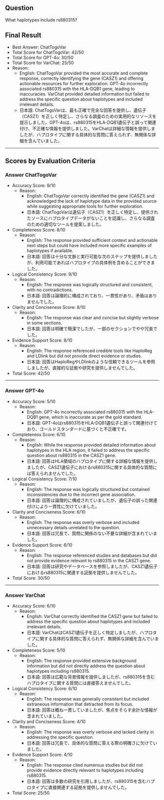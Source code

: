## Question

What haplotypes include rs880315?

## Final Result

- Best Answer: ChatTogoVar
- Total Score for ChatTogoVar: 42/50
- Total Score for GPT-4o: 30/50
- Total Score for VarChat: 25/50
- Reason:
  - English: ChatTogoVar provided the most accurate and complete response, correctly identifying the gene (CASZ1) and offering actionable resources for further exploration. GPT-4o incorrectly associated rs880315 with the HLA-DQB1 gene, leading to inaccuracies. VarChat provided detailed information but failed to address the specific question about haplotypes and included irrelevant details.
  - 日本語: ChatTogoVarは、最も正確で完全な回答を提供し、遺伝子（CASZ1）を正しく特定し、さらなる調査のための実用的なリソースを提示しました。GPT-4oは、rs880315をHLA-DQB1遺伝子と誤って関連付け、不正確な情報を提供しました。VarChatは詳細な情報を提供しましたが、ハプロタイプに関する具体的な質問に答えられず、無関係な詳細を含んでいました。

---

## Scores by Evaluation Criteria

### Answer ChatTogoVar
- Accuracy Score: 9/10
  - Reason: 
    - English: ChatTogoVar correctly identified the gene (CASZ1) and acknowledged the lack of haplotype data in the provided source while suggesting appropriate tools for further exploration.
    - 日本語: ChatTogoVarは遺伝子（CASZ1）を正しく特定し、提供されたソースにハプロタイプデータがないことを認識し、さらなる調査のための適切なツールを提案しました。
- Completeness Score: 8/10
  - Reason: 
    - English: The response provided sufficient context and actionable next steps but could have included more specific examples of haplotypes if available.
    - 日本語: 回答は十分な文脈と実行可能な次のステップを提供しましたが、利用可能であればハプロタイプの具体例を含めることができました。
- Logical Consistency Score: 9/10
  - Reason: 
    - English: The response was logically structured and consistent, with no contradictions.
    - 日本語: 回答は論理的に構成されており、一貫性があり、矛盾はありませんでした。
- Clarity and Conciseness Score: 8/10
  - Reason: 
    - English: The response was clear and concise but slightly verbose in some sections.
    - 日本語: 回答は明確で簡潔でしたが、一部のセクションでやや冗長でした。
- Evidence Support Score: 8/10
  - Reason: 
    - English: The response referenced credible tools like HaploReg and LDlink but did not provide direct evidence or studies.
    - 日本語: 回答はHaploRegやLDlinkのような信頼できるツールを参照しましたが、直接的な証拠や研究を提供しませんでした。
- Total Score: 42/50

---

### Answer GPT-4o
- Accuracy Score: 5/10
  - Reason: 
    - English: GPT-4o incorrectly associated rs880315 with the HLA-DQB1 gene, which is inaccurate as per the gold standard.
    - 日本語: GPT-4oはrs880315をHLA-DQB1遺伝子と誤って関連付けており、ゴールドスタンダードに基づくと不正確です。
- Completeness Score: 6/10
  - Reason: 
    - English: While the response provided detailed information about haplotypes in the HLA region, it failed to address the specific question about rs880315 in the CASZ1 gene.
    - 日本語: 回答はHLA領域のハプロタイプに関する詳細な情報を提供しましたが、CASZ1遺伝子におけるrs880315に関する具体的な質問には答えられませんでした。
- Logical Consistency Score: 7/10
  - Reason: 
    - English: The response was logically structured but contained inconsistencies due to the incorrect gene association.
    - 日本語: 回答は論理的に構成されていましたが、遺伝子の誤った関連付けにより一貫性に欠けていました。
- Clarity and Conciseness Score: 6/10
  - Reason: 
    - English: The response was overly verbose and included unnecessary details unrelated to the question.
    - 日本語: 回答は冗長で、質問に関係のない不要な詳細が含まれていました。
- Evidence Support Score: 6/10
  - Reason: 
    - English: The response referenced studies and databases but did not provide evidence relevant to rs880315 in the CASZ1 gene.
    - 日本語: 回答は研究やデータベースを参照しましたが、CASZ1遺伝子におけるrs880315に関連する証拠を提供しませんでした。
- Total Score: 30/50

---

### Answer VarChat
- Accuracy Score: 6/10
  - Reason: 
    - English: VarChat correctly identified the CASZ1 gene but failed to address the specific question about haplotypes and included irrelevant details.
    - 日本語: VarChatはCASZ1遺伝子を正しく特定しましたが、ハプロタイプに関する具体的な質問に答えられず、無関係な詳細を含んでいました。
- Completeness Score: 5/10
  - Reason: 
    - English: The response provided extensive background information but did not directly address the question about haplotypes including rs880315.
    - 日本語: 回答は広範な背景情報を提供しましたが、rs880315を含むハプロタイプに関する質問には直接答えませんでした。
- Logical Consistency Score: 6/10
  - Reason: 
    - English: The response was generally consistent but included extraneous information that detracted from its focus.
    - 日本語: 回答は概ね一貫していましたが、焦点をそらす余計な情報が含まれていました。
- Clarity and Conciseness Score: 4/10
  - Reason: 
    - English: The response was overly verbose and lacked clarity in addressing the specific question.
    - 日本語: 回答は冗長で、具体的な質問に答える際の明確さに欠けていました。
- Evidence Support Score: 4/10
  - Reason: 
    - English: The response cited numerous studies but did not provide evidence directly relevant to haplotypes including rs880315.
    - 日本語: 回答は多数の研究を引用しましたが、rs880315を含むハプロタイプに直接関連する証拠を提供しませんでした。
- Total Score: 25/50